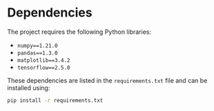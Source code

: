 # Dependencies

The project requires the following Python libraries:

- `numpy==1.21.0`
- `pandas==1.3.0`
- `matplotlib==3.4.2`
- `tensorflow==2.5.0`

These dependencies are listed in the `requirements.txt` file and can be installed using:

```bash
pip install -r requirements.txt
```